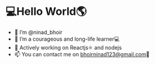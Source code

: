 
<h1>💻Hello World🌎</h1>

- 👋 I’m @ninad_bhoir
- 👀 I’m a courageous and long-life learner💻
- 🌱 Actively working on Reactjs⚛️ and nodejs
- 📫 You can contact me on bhoirninad123@gmail.com📧
